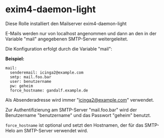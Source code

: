 # exim4-daemon-light

Diese Rolle installiert den Mailserver exim4-daemon-light

E-Mails werden nur von localhost angenommen und dann an den in der Variable "mail" angegebenen SMTP-Server weitergeleitet.

Die Konfiguration erfolgt durch die Variable "mail":

**Beispiel:**
```
mail:
  senderemail: icinga2@example.com
  smtp: mail.foo.bar
  user: benutzername
  pw: geheim
  force_hostname: gandalf.example.de
```

Als Absenderadresse wird immer "icinga2@example.com" verwendet.

Zur Authentifizierung am SMTP-Server "mail.foo.bar" wird der Benutzername "benutzername" und das Passwort "geheim" benutzt.

`force_hostname` ist optional und setzt den Hostnamen, der für das SMTP-Helo am SMTP-Server verwendet wird.
